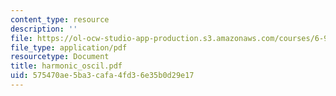 ```yaml
---
content_type: resource
description: ''
file: https://ol-ocw-studio-app-production.s3.amazonaws.com/courses/6-974-fundamentals-of-photonics-quantum-electronics-spring-2006/575470ae5ba3cafa4fd36e35b0d29e17_harmonic_oscil.pdf
file_type: application/pdf
resourcetype: Document
title: harmonic_oscil.pdf
uid: 575470ae-5ba3-cafa-4fd3-6e35b0d29e17
---
```

